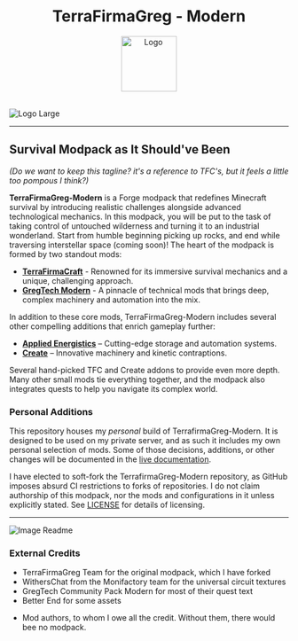 <!-- markdownlint-disable MD041 MD033 MD013 -->
<div align="center">
  <h1>TerraFirmaGreg - Modern</h1>
  <a href="https://github.com/TerraFirmaGreg-Team/Modpack-Modern">
    <img src="https://github.com/TerraFirmaGreg-Team/.github/blob/main/branding/logo.png?raw=true" alt="Logo" height="100"/>
  </a>
</div>
<br/>

![Logo Large](https://github.com/TerraFirmaGreg-Team/.github/blob/main/branding/title/large.png?raw=true)

---

## Survival Modpack as It Should've Been
*(Do we want to keep this tagline? it's a reference to TFC's, but it feels a little too pompous I think?)*

[TerraFirmaCraft]: https://www.curseforge.com/minecraft/mc-mods/terrafirmacraft
[GregTech Modern]: https://www.curseforge.com/minecraft/mc-mods/gregtechceu-modern
[Applied Energistics]: https://www.curseforge.com/minecraft/mc-mods/ae2
[Create]: https://www.curseforge.com/minecraft/mc-mods/create

**TerraFirmaGreg-Modern** is a Forge modpack that redefines Minecraft survival
by introducing realistic challenges alongside advanced technological mechanics.
In this modpack, you will be put to the task of taking control of untouched
wilderness and turning it to an industrial wonderland. Start from humble
beginning picking up rocks, and end while traversing interstellar space (coming
soon)! The heart of the modpack is formed by two standout mods:

- **[TerraFirmaCraft]** - Renowned for its immersive survival mechanics and a
  unique, challenging approach.
- **[GregTech Modern]** - A pinnacle of technical mods that brings deep, complex
  machinery and automation into the mix.

In addition to these core mods, TerraFirmaGreg-Modern includes several other
compelling additions that enrich gameplay further:

- **[Applied Energistics]** – Cutting-edge storage and automation systems.
- **[Create]** – Innovative machinery and kinetic contraptions.

Several hand-picked TFC and Create addons to provide even more depth. Many other
small mods tie everything together, and the modpack also integrates quests to
help you navigate its complex world.

### Personal Additions

[live documentation]: https://shelfmd.github.io/TFG-Modern

This repository houses my _personal_ build of TerrafirmaGreg-Modern. It is
designed to be used on my private server, and as such it includes my own
personal selection of mods. Some of those decisions, additions, or other changes
will be documented in the [live documentation].

I have elected to soft-fork the TerrafirmaGreg-Modern repository, as GitHub
imposes absurd CI restrictions to forks of repositories. I do not claim
authorship of this modpack, nor the mods and configurations in it unless
explicitly stated. See [LICENSE](../LICENSE) for details of licensing.

---

![Image Readme](https://github.com/TerraFirmaGreg-Team/.github/blob/main/branding/image_readme.png?raw=true)

### External Credits

- TerraFirmaGreg Team for the original modpack, which I have forked
- WithersChat from the Monifactory team for the universal circuit textures
- GregTech Community Pack Modern for most of their quest text
- Better End for some assets

<!-- Links: -->
[TerraFirmaCraft]: https://www.curseforge.com/minecraft/mc-mods/terrafirmacraft
[GregTech Modern]: https://www.curseforge.com/minecraft/mc-mods/gregtechceu-modern
[Applied Energistics 2]: https://www.curseforge.com/minecraft/mc-mods/ae2
[Create]: https://www.curseforge.com/minecraft/mc-mods/create
[Greate]: https://www.curseforge.com/minecraft/mc-mods/greate
[Ad Astra]: https://www.curseforge.com/minecraft/mc-mods/ad-astra
- Mod authors, to whom I owe all the credit. Without them, there would bee no
  modpack.
